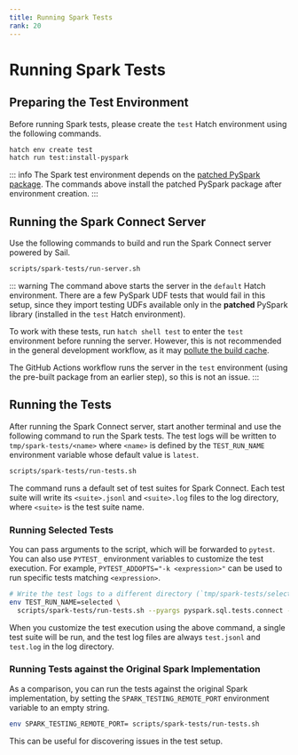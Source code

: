 ```yaml
---
title: Running Spark Tests
rank: 20
---
```


# Running Spark Tests

## Preparing the Test Environment

Before running Spark tests, please create the `test` Hatch environment using the following commands.

```bash
hatch env create test
hatch run test:install-pyspark
```

::: info
The Spark test environment depends on the [patched PySpark package](./spark-setup).
The commands above install the patched PySpark package after environment creation.
:::

## Running the Spark Connect Server

Use the following commands to build and run the Spark Connect server powered by Sail.

```bash
scripts/spark-tests/run-server.sh
```

::: warning
The command above starts the server in the `default` Hatch environment.
There are a few PySpark UDF tests that would fail in this setup, since they import testing UDFs available only in the **patched** PySpark library (installed in the `test` Hatch environment).

To work with these tests, run `hatch shell test` to enter the `test` environment before running the server.
However, this is not recommended in the general development workflow, as it may [pollute the build cache](../recipes/reducing-build-time.md).

The GitHub Actions workflow runs the server in the `test` environment (using the pre-built package from an earlier step),
so this is not an issue.
:::

## Running the Tests

After running the Spark Connect server, start another terminal and use the following command to run the Spark tests.
The test logs will be written to `tmp/spark-tests/<name>` where `<name>` is defined by
the `TEST_RUN_NAME` environment variable whose default value is `latest`.

```bash
scripts/spark-tests/run-tests.sh
```

The command runs a default set of test suites for Spark Connect.
Each test suite will write its `<suite>.jsonl` and `<suite>.log` files to the log directory,
where `<suite>` is the test suite name.

### Running Selected Tests

You can pass arguments to the script, which will be forwarded to `pytest`.
You can also use `PYTEST_` environment variables to customize the test execution.
For example, `PYTEST_ADDOPTS="-k <expression>"` can be used to run specific tests matching `<expression>`.

```bash
# Write the test logs to a different directory (`tmp/spark-tests/selected`).
env TEST_RUN_NAME=selected \
  scripts/spark-tests/run-tests.sh --pyargs pyspark.sql.tests.connect -v -k test_sql
```

When you customize the test execution using the above command, a single test suite will be run,
and the test log files are always `test.jsonl` and `test.log` in the log directory.

### Running Tests against the Original Spark Implementation

As a comparison, you can run the tests against the original Spark implementation,
by setting the `SPARK_TESTING_REMOTE_PORT` environment variable to an empty string.

```bash
env SPARK_TESTING_REMOTE_PORT= scripts/spark-tests/run-tests.sh
```

This can be useful for discovering issues in the test setup.
